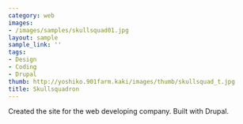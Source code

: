 ```yaml
---
category: web
images:
- /images/samples/skullsquad01.jpg
layout: sample
sample_link: ''
tags:
- Design
- Coding
- Drupal
thumb: http://yoshiko.901farm.kaki/images/thumb/skullsquad_t.jpg
title: Skullsquadron
---
```

Created the site for the web developing company. Built with Drupal.
